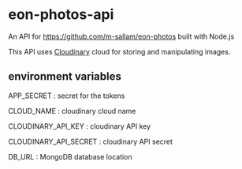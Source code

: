 # eon-photos-api
An API for https://github.com/m-sallam/eon-photos built with Node.js

This API uses [Cloudinary](https://cloudinary.com) cloud for storing and manipulating images.

## environment variables
APP_SECRET : secret for the tokens

CLOUD_NAME : cloudinary cloud name

CLOUDINARY_API_KEY : cloudinary API key

CLOUDINARY_API_SECRET : cloudinary API secret

DB_URL : MongoDB database location
